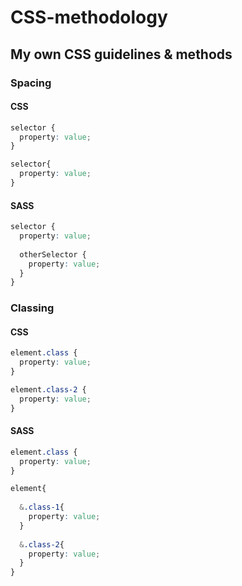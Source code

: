 # CSS-methodology
My own CSS guidelines &amp; methods
--- 

### Spacing 
#### CSS
```css
selector {
  property: value;
}

selector{
  property: value;
}
```
#### SASS
```css
selector {
  property: value;
  
  otherSelector {
    property: value;
  }
}
```

### Classing
#### CSS 
```css
element.class {
  property: value;
}

element.class-2 {
  property: value;
}
```

#### SASS
```css
element.class {
  property: value;
}

element{
  
  &.class-1{
    property: value;
  }
  
  &.class-2{
    property: value;
  }
}
```
